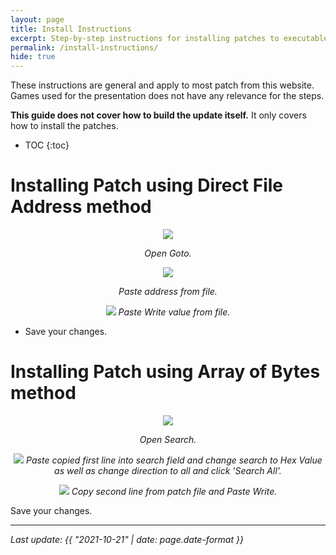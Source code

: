 ```yaml
---
layout: page
title: Install Instructions
excerpt: Step-by-step instructions for installing patches to executable files.
permalink: /install-instructions/
hide: true
---
```


These instructions are general and apply to most patch from this website.
Games used for the presentation does not have any relevance for the steps.

**This guide does not cover how to build the update itself.** It only covers how to install the patches.

* TOC
{:toc}

# Installing Patch using Direct File Address method

<p align="center">
<img src="https://storage.googleapis.com/assets-illusion0001/images/setup/addr-setup0.png">
</p>

<p align="center">
<em>Open Goto.</em>
</p>

<p align="center">
<img src="https://storage.googleapis.com/assets-illusion0001/images/setup/addr-setup1.png">
</p>

<p align="center">
<em>Paste address from file.</em>
</p>

<p align="center">
<img src="https://storage.googleapis.com/assets-illusion0001/images/setup/addr-setup2.png">
<em>Paste Write value from file.</em>
</p>

- Save your changes.

# Installing Patch using Array of Bytes method

<p align="center">
<img src="https://storage.googleapis.com/assets-illusion0001/images/setup/hxd0.png">
</p>

<p align="center">
<em>Open Search.</em>
</p>

<p align="center">
<img src="https://storage.googleapis.com/assets-illusion0001/images/setup/hxd1.png">
<em>Paste copied first line into search field and change search to Hex Value as well as change direction to all and click 'Search All'.</em>
</p>

<p align="center">
<img src="https://storage.googleapis.com/assets-illusion0001/images/setup/hxd2.png">
<em>Copy second line from patch file and Paste Write.</em>
</p>

Save your changes.

***

*Last update: {{ "2021-10-21" | date: page.date-format }}*
